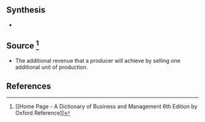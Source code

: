 ## Synthesis
- 
## Source [^1]
- The additional revenue that a producer will achieve by selling one additional unit of production.
## References

[^1]: [[Home Page - A Dictionary of Business and Management 6th Edition by Oxford Reference]]